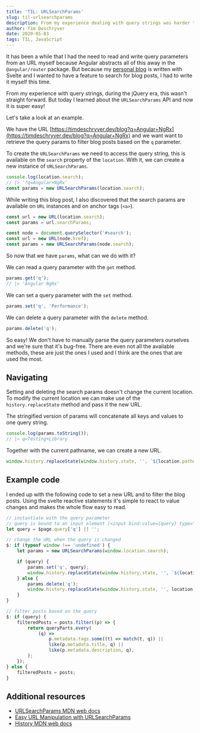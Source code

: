 ```yaml
---
title: 'TIL: URLSearchParams'
slug: til-urlsearchparams
description: From my experience dealing with query strings was harder than it should be. But with URLSearchParams and URL it's actually pretty easy to do!
author: Tim Deschryver
date: 2020-05-03
tags: TIL, JavaScript
---
```


It has been a while that I had the need to read and write query parameters from an URL myself because Angular abstracts all of this away in the `@angular/router` package. But because my [personal blog](/blog) is written with Svelte and I wanted to have a feature to search for blog posts, I had to write it myself this time.

From my experience with query strings, during the jQuery era, this wasn't straight forward.
But today I learned about the `URLSearchParams` API and now it is super easy!

Let's take a look at an example.

We have the URL [https://timdeschryver.dev/blog?q=Angular+NgRx](https://timdeschryver.dev/blog?q=Angular+NgRx) and we want want to retrieve the query params to filter blog posts based on the `q` parameter.

To create the `URLSearchParams` we need to access the query string, this is available on the `search` property of the `location`. With it, we can create a new instance of `URLSearchParams`.

```js
console.log(location.search);
// |> '?q=Angular+NgRx'
const params = new URLSearchParams(location.search);
```

While writing this blog post, I also discovered that the search params are available on `URL` instances and on anchor tags (`<a>`).

```js
const url = new URL(location.search);
const params = url.searchParams;

const node = document.querySelector('#search');
const url = new URL(node.href);
const params = new URLSearchParams(node.search);
```

So now that we have `params`, what can we do with it?

We can read a query parameter with the `get` method.

```js
params.get('q');
// |> 'Angular NgRx'
```

We can set a query parameter with the `set` method.

```js
params.set('q', 'Performance');
```

We can delete a query parameter with the `delete` method.

```js
params.delete('q');
```

So easy!
We don't have to manually parse the query parameters ourselves and we're sure that it's bug-free.
There are even not all the available methods, these are just the ones I used and I think are the ones that are used the most.

## Navigating

Setting and deleting the search params doesn't change the current location.
To modify the current location we can make use of the `history.replaceState` method and pass it the new URL.

The stringified version of params will concatenate all keys and values to one query string.

```js
console.log(params.toString());
// |> q=Testing+Library
```

Together with the current pathname, we can create a new URL.

```js
window.history.replaceState(window.history.state, '', `${location.pathname}?${params}`);
```

## Example code

I ended up with the following code to set a new URL and to filter the blog posts.
Using the svelte reactive statements it's simple to react to value changes and makes the whole flow easy to read.

```js
// instantiate with the query parameter
// query is bound to an input element (<input bind:value={query} type="search"  />)
let query = $page.query['q'] || '';

// change the URL when the query is changed
$: if (typeof window !== 'undefined') {
	let params = new URLSearchParams(window.location.search);

	if (query) {
		params.set('q', query);
		window.history.replaceState(window.history.state, '', `${location.pathname}?${params}`);
	} else {
		params.delete('q');
		window.history.replaceState(window.history.state, '', location.pathname);
	}
}

// filter posts based on the query
$: if (query) {
	filteredPosts = posts.filter((p) => {
		return queryParts.every(
			(q) =>
				p.metadata.tags.some((t) => match(t, q)) ||
				like(p.metadata.title, q) ||
				like(p.metadata.description, q),
		);
	});
} else {
	filteredPosts = posts;
}
```

## Additional resources

- [URLSearchParams MDN web docs](https://developer.mozilla.org/en-US/docs/Web/API/URLSearchParams)
- [Easy URL Manipulation with URLSearchParams](https://developers.google.com/web/updates/2016/01/urlsearchparams)
- [History MDN web docs](https://developer.mozilla.org/en-US/docs/Web/API/History)
